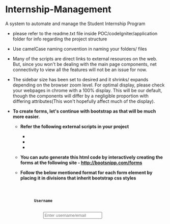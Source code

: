 # Internship-Management
A system to automate and manage the Student Internship Program

- please refer to the readme.txt file inside POC/codeIgniter/application folder for info regarding the project structure

- Use camelCase naming convention in naming your folders/ files

- Many of the scripts are direct links to external resources on the web. But, since you won't be dealing with the main page        components, net connectivity to view all the features will not be an issue for now.

- The sidebar size has been set to desired and it shrinks/ expands depending on the browser zoom level. For optimal display,       please check your webpages in chrome with a 100% display. This will be our default, though the components will differ by a       negligible proportion with differing attributes(This won't hopefully affect much of the display).

- <b>To create forms<b>, let's continue with bootstrap as that will be much more easier. 

    - Refer the following external scripts in your project
        - <link rel="stylesheet" href="http://maxcdn.bootstrapcdn.com/bootstrap/3.3.7/css/bootstrap.min.css">
        - <script src="https://ajax.googleapis.com/ajax/libs/jquery/1.12.4/jquery.min.js"></script>
        - <script src="http://maxcdn.bootstrapcdn.com/bootstrap/3.3.7/js/bootstrap.min.js"></script>
        
    - You can auto generate this html code by interactively creating the forms at the following site
          - http://bootsnipp.com/forms
          
    - Follow the below mentioned format for each form element by placing it in divisions that inherit bootstrap css styles
        <code>
        <div class="form-group">
            <label class="col-md-4 control-label" for="userName">Username</label>
            <div class="col-md-4">
                <input id="userName" name="userName" placeholder="Enter username/email" class="form-control input-md" required="" type="text">
            </div>
        </div>
        </code>
    
